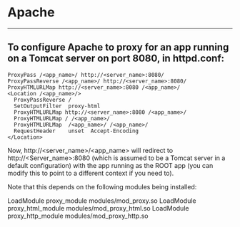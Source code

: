 # Apache
----------

## To configure Apache to proxy for an app running on a Tomcat server on port 8080, in **httpd.conf**:

    ProxyPass /<app_name>/ http://<server_name>:8080/
    ProxyPassReverse /<app_name>/ http://<server_name>:8080/
    ProxyHTMLURLMap http://<server_name>:8080 /<app_name>/
    <Location /<app_name>/>
      ProxyPassReverse /
      SetOutputFilter  proxy-html
      ProxyHTMLURLMap http://<server_name>:8080 /<app_name>/
      ProxyHTMLURLMap / /<app_name>/
      ProxyHTMLURLMap  /<app_name>/ /<app_name>/
      RequestHeader    unset  Accept-Encoding
    </Location>

  Now, http://\<server_name>/\<app_name> will redirect to http://\<Server_name>:8080 (which is assumed to be a Tomcat
  server in a default configuration) with the app running as the ROOT app (you can modify this to point to a different
  context if you need to).

  Note that this depends on the following modules being installed:

  LoadModule proxy_module modules/mod_proxy.so
  LoadModule proxy_html_module modules/mod_proxy_html.so
  LoadModule proxy_http_module modules/mod_proxy_http.so
